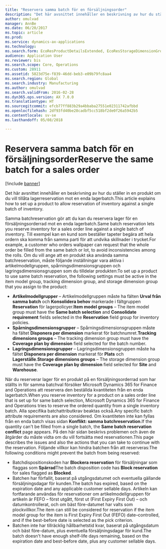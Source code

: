 ```yaml
---
title: "Reservera samma batch för en försäljningsorder"
description: "Det här avsnittet innehåller en beskrivning av hur du ställer in en produkt om du vill tillåta lagerreservation mot en enda lagerbatch."
author: omulvad
manager: AnnBe
ms.date: 06/20/2017
ms.topic: article
ms.prod: 
ms.service: dynamics-ax-applications
ms.technology: 
ms.search.form: EcoResProductDetailsExtended, EcoResStorageDimensionGroup, EcoResTrackingDimensionGroup, InventBatch, InventModelGroup, PdsAskSameLotForm, PdsCustSellableDays
audience: Application User
ms.reviewer: bis
ms.search.scope: Core, Operations
ms.custom: 28911
ms.assetid: 5823d75e-f839-46dd-beb3-e09b79fc8aa4
ms.search.region: Global
ms.search.industry: Manufacturing
ms.author: omulvad
ms.search.validFrom: 2016-02-28
ms.dyn365.ops.version: AX 7.0.0
ms.translationtype: HT
ms.sourcegitcommit: efcb77ff883b29a4bbaba27551e02311742afbbd
ms.openlocfilehash: 2df93fd40be28cadbf5cc518bf2de0f26a5942b5
ms.contentlocale: sv-se
ms.lasthandoff: 05/08/2018

---
```


# <a name="reserve-the-same-batch-for-a-sales-order"></a><span data-ttu-id="2d715-103">Reservera samma batch för en försäljningsorder</span><span class="sxs-lookup"><span data-stu-id="2d715-103">Reserve the same batch for a sales order</span></span>

[!include [banner](../includes/banner.md)]

<span data-ttu-id="2d715-104">Det här avsnittet innehåller en beskrivning av hur du ställer in en produkt om du vill tillåta lagerreservation mot en enda lagerbatch.</span><span class="sxs-lookup"><span data-stu-id="2d715-104">This article explains how to set up a product to allow reservation of inventory against a single batch of inventory.</span></span>

<span data-ttu-id="2d715-105">Samma batchreservation gör att du kan du reservera lager för en försäljningsorderrad mot en enda lagerbatch.</span><span class="sxs-lookup"><span data-stu-id="2d715-105">Same batch reservation lets you reserve inventory for a sales order line against a single batch of inventory.</span></span> <span data-ttu-id="2d715-106">Till exempel kan en kund som beställer tapeter begära att hela ordern ska komma från samma parti för att undvika skillnader i trycket.</span><span class="sxs-lookup"><span data-stu-id="2d715-106">For example, a customer who orders wallpaper can request that the whole order be filled from the same batch or lot, to avoid inconsistencies among the rolls.</span></span> <span data-ttu-id="2d715-107">Om du vill ange att en produkt ska använda samma batchreservation, måste följande inställningar vara aktiva i artikelmodellgruppen, spårningsdimensionsgruppen och lagringsdimensionsgruppen som du tilldelar produkten:</span><span class="sxs-lookup"><span data-stu-id="2d715-107">To set up a product to use same batch reservation, the following settings must be active in the item model group, tracking dimension group, and storage dimension group that you assign to the product:</span></span>

-   <span data-ttu-id="2d715-108">**Artikelmodellgrupper** – Artikelmodellgruppen måste ha fälten **Urval från samma batch** och **Konsolidera behov** markerade i fältgruppen **Reservation** för lagerpolicyer.</span><span class="sxs-lookup"><span data-stu-id="2d715-108">**Item model groups** – The item model group must have the **Same batch selection** and **Consolidate requirement** fields selected in the **Reservation** field group for inventory policies.</span></span>
-   <span data-ttu-id="2d715-109">**Spårningsdimensionsgrupper** – Spårningsdimensionsgruppen måste ha fältet **Disponera per dimension** markerat för batchnumret.</span><span class="sxs-lookup"><span data-stu-id="2d715-109">**Tracking dimensions groups** – The tracking dimension group must have the **Coverage plan by dimension** field selected for the batch number.</span></span>
-   <span data-ttu-id="2d715-110">**Lagringsdimensionsgrupper** – Lagringsdimensionsgruppen måste ha fältet **Disponera per dimension** markerat för **Plats** och **Lagerställe**.</span><span class="sxs-lookup"><span data-stu-id="2d715-110">**Storage dimensions groups** – The storage dimension group must have the **Coverage plan by dimension** field selected for **Site** and **Warehouse**.</span></span>

<span data-ttu-id="2d715-111">När du reserverar lager för en produkt på en försäljningsorderrad som har ställts in för samma batchval försöker Microsoft Dynamics 365 for Finance and Operations att reservera den beställda kvantiteten från en enda lagerbatch.</span><span class="sxs-lookup"><span data-stu-id="2d715-111">When you reserve inventory for a product on a sales order line that is set up for same batch selection, Microsoft Dynamics 365 for Finance and Operations tries to reserve the ordered quantity from a single inventory batch.</span></span> <span data-ttu-id="2d715-112">Alla specifika batchattributkrav beaktas också.</span><span class="sxs-lookup"><span data-stu-id="2d715-112">Any specific batch attribute requirements are also considered.</span></span> <span data-ttu-id="2d715-113">Om kvantiteten inte kan fyllas från en enda batch visas sidan **Konflikt: samma batchreservation**.</span><span class="sxs-lookup"><span data-stu-id="2d715-113">If the quantity can't be filled from a single batch, the **Same batch reservation conflict** page appears.</span></span> <span data-ttu-id="2d715-114">På den här sidan beskrivs problemen och även de åtgärder du måste vidta om du vill fortsätta med reservationen.</span><span class="sxs-lookup"><span data-stu-id="2d715-114">This page describes the issues and also the actions that you can take to continue with the reservation.</span></span> <span data-ttu-id="2d715-115">Följande villkor kan hindra batchen från att reserveras:</span><span class="sxs-lookup"><span data-stu-id="2d715-115">The following conditions might prevent the batch from being reserved:</span></span>

-   <span data-ttu-id="2d715-116">Batchdispositionskoden har **Blockera reservation** för försäljningar som flaggas som **Spärrad**</span><span class="sxs-lookup"><span data-stu-id="2d715-116">The batch disposition code has **Block reservation** for sales flagged as **Blocked**.</span></span>
-   <span data-ttu-id="2d715-117">Batchen har förfallit, baserat på utgångsdatumet och eventuella gällande försäljningsdagar för kunden.</span><span class="sxs-lookup"><span data-stu-id="2d715-117">The batch has expired, based on the expiration date and any applicable customer sellable days.</span></span> <span data-ttu-id="2d715-118">Artikeln kan fortfarande användas för reservationer om artikelmodellgruppen för artikeln är FEFO – först utgått, först ut (First Expiry First Out) – och datumkontrollerat, och om bäst före-datumet har valts som plockvillkor.</span><span class="sxs-lookup"><span data-stu-id="2d715-118">The item can still be considered for reservation if the item model group for the item is First Expiry First Out (FEFO) date–controlled, and if the best-before date is selected as the pick criterion.</span></span>
-   <span data-ttu-id="2d715-119">Batchen inte har tillräcklig hållbarhetstid kvar, baserat på utgångsdatum och bäst före-datum, plus eventuella försäljningsdagar för kund.</span><span class="sxs-lookup"><span data-stu-id="2d715-119">The batch doesn't have enough shelf-life days remaining, based on the expiration date and best-before date, plus any customer sellable days.</span></span>





